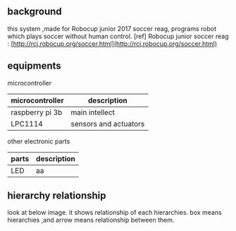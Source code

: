 ## background
 this system ,made for Robocup junior 2017 soccer reag, programs robot which plays soccer without human control.
[ref] Robocup junior soccer reag : [http://rcj.robocup.org/soccer.html](http://rcj.robocup.org/soccer.html)

## equipments
microcontroller

| microcontroller | description |
|--------|--------|
| raspberry pi 3b | main intellect |
| LPC1114 | sensors and actuators  |

other electronic parts

| parts | description |
| ------| ----------- |
| LED | aa|




## hierarchy relationship
 look at below image. it shows relationship of each hierarchies. box means hierarchies ,and arrow means relationship between them.

